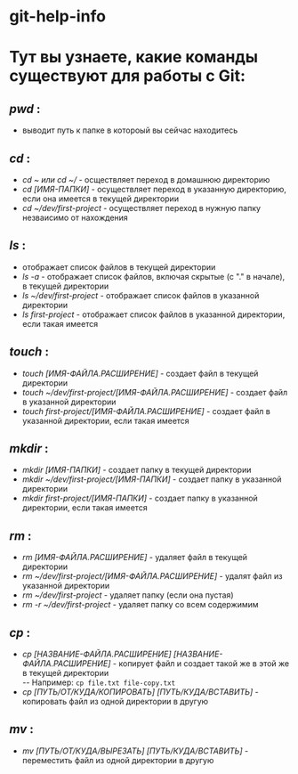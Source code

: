 # git-help-info
# Тут вы узнаете, какие команды существуют для работы с Git:

## _pwd_ :

- выводит путь к папке в котороый вы сейчас находитесь

## _cd_ :

- _cd ~ или cd ~/_ - осществляет переход в домашнюю директорию  
- _cd [ИМЯ-ПАПКИ]_ - осуществляет переход в указанную директорию, если она имеется в текущей директории  
- _cd ~/dev/first-project_ - осуществляет переход в нужную папку незваисимо от нахождения  

## _ls_ :

- отображает список файлов в текущей директории  
- _ls -a_ - отображает список файлов, включая скрытые (с "." в начале), в текущей директории  
- _ls ~/dev/first-project_ - отображает список файлов в указанной директории  
- _ls first-project_ - отображает список файлов в указанной директории, если такая имеется  

## _touch_ :

- _touch [ИМЯ-ФАЙЛА.РАСШИРЕНИЕ]_ - создает файл в текущей директории  
- _touch ~/dev/first-project/[ИМЯ-ФАЙЛА.РАСШИРЕНИЕ]_ - создает файл в указанной директории  
- _touch first-project/[ИМЯ-ФАЙЛА.РАСШИРЕНИЕ]_ - создает файл в указанной директории, если такая имеется  

## _mkdir_ :

- _mkdir [ИМЯ-ПАПКИ]_ - создает папку в текущей директории  
- _mkdir ~/dev/first-project/[ИМЯ-ПАПКИ]_ - создает папку в указанной директории  
- _mkdir first-project/[ИМЯ-ПАПКИ]_ - создает папку в указанной директории, если такая имеется

## _rm_ :

- _rm [ИМЯ-ФАЙЛА.РАСШИРЕНИЕ]_ - удаляет файл в текущей директории  
- _rm ~/dev/first-project/[ИМЯ-ФАЙЛА.РАСШИРЕНИЕ]_ - удалят файл из указанной директории  
- _rm ~/dev/first-project_ - удаляет папку (если она пустая)  
- _rm -r ~/dev/first-project_ - удаляет папку со всем содержимим  

## _cp_ :

- _cp [НАЗВАНИЕ-ФАЙЛА.РАСШИРЕНИЕ] [НАЗВАНИЕ-ФАЙЛА.РАСШИРЕНИЕ]_ - копирует файл и создает такой же в этой же в текущей директории  
-- Например: ```cp file.txt file-copy.txt```
- _cp [ПУТЬ/ОТ/КУДА/КОПИРОВАТЬ] [ПУТЬ/КУДА/ВСТАВИТЬ]_ - копировать файл из одной директории в другую

## _mv_ :

- _mv [ПУТЬ/ОТ/КУДА/ВЫРЕЗАТЬ] [ПУТЬ/КУДА/ВСТАВИТЬ]_ - переместить файл из одной директории в другую